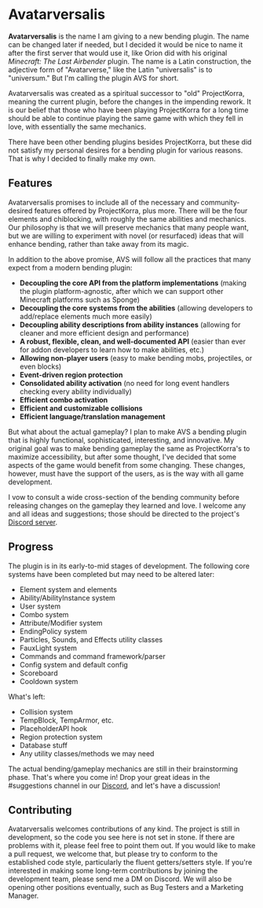 # Avatarversalis
**Avatarversalis** is the name I am giving to a new bending plugin. The name can be changed later if needed, but I decided it would be nice to name it after the first server that would use it, like Orion did with his original *Minecraft: The Last Airbender* plugin. The name is a Latin construction, the adjective form of "Avatarverse," like the Latin "universalis" is to "universum." But I'm calling the plugin AVS for short.

Avatarversalis was created as a spiritual successor to "old" ProjectKorra, meaning the current plugin, before the changes in the impending rework. It is our belief that those who have been playing ProjectKorra for a long time should be able to continue playing the same game with which they fell in love, with essentially the same mechanics.

There have been other bending plugins besides ProjectKorra, but these did not satisfy my personal desires for a bending plugin for various reasons. That is why I decided to finally make my own.

## Features
Avatarversalis promises to include all of the necessary and community-desired features offered by ProjectKorra, plus more. There will be the four elements and chiblocking, with roughly the same abilities and mechanics. Our philosophy is that we will preserve mechanics that many people want, but we are willing to experiment with novel (or resurfaced) ideas that will enhance bending, rather than take away from its magic.

In addition to the above promise, AVS will follow all the practices that many expect from a modern bending plugin:

- **Decoupling the core API from the platform implementations** (making the plugin platform-agnostic, after which we can support other Minecraft platforms such as Sponge)
- **Decoupling the core systems from the abilities** (allowing developers to add/replace elements much more easily)
- **Decoupling ability descriptions from ability instances** (allowing for cleaner and more efficient design and performance)
- **A robust, flexible, clean, and well-documented API** (easier than ever for addon developers to learn how to make abilities, etc.)
- **Allowing non-player users** (easy to make bending mobs, projectiles, or even blocks)
- **Event-driven region protection**
- **Consolidated ability activation** (no need for long event handlers checking every ability individually)
- **Efficient combo activation**
- **Efficient and customizable collisions**
- **Efficient language/translation management**

But what about the actual gameplay? I plan to make AVS a bending plugin that is highly functional, sophisticated, interesting, and innovative. My original goal was to make bending gameplay the same as ProjectKorra's to maximize accessibility, but after some thought, I've decided that some aspects of the game would benefit from some changing. These changes, however, must have the support of the users, as is the way with all game development.

I vow to consult a wide cross-section of the bending community before releasing changes on the gameplay they learned and love. I welcome any and all ideas and suggestions; those should be directed to the project's [Discord server](https://discord.gg/6vGgHZeqY6).

## Progress
The plugin is in its early-to-mid stages of development. The following core systems have been completed but may need to be altered later:

- Element system and elements
- Ability/AbilityInstance system
- User system
- Combo system
- Attribute/Modifier system
- EndingPolicy system
- Particles, Sounds, and Effects utility classes
- FauxLight system
- Commands and command framework/parser
- Config system and default config
- Scoreboard
- Cooldown system

What's left:

- Collision system
- TempBlock, TempArmor, etc.
- PlaceholderAPI hook
- Region protection system
- Database stuff
- Any utility classes/methods we may need

The actual bending/gameplay mechanics are still in their brainstorming phase. That's where you come in! Drop your great ideas in the #suggestions channel in our [Discord](https://discord.gg/6vGgHZeqY6), and let's have a discussion!

## Contributing
Avatarversalis welcomes contributions of any kind. The project is still in development, so the code you see here is not set in stone. If there are problems with it, please feel free to point them out. If you would like to make a pull request, we welcome that, but please try to conform to the established code style, particularly the fluent getters/setters style. If you're interested in making some long-term contributions by joining the development team, please send me a DM on Discord. We will also be opening other positions eventually, such as Bug Testers and a Marketing Manager.